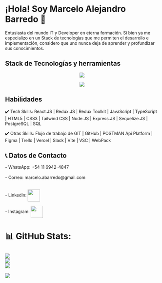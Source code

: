 <h1> ¡Hola! Soy Marcelo Alejandro Barredo 👋 </h1>

Entusiasta del mundo IT y Developer en eterna formación. Si bien ya me especializo en un Stack de tecnologías que me permiten el desarrollo e implementación, considero que uno nunca deja de aprender y profundizar sus conocimientos.  

<h2> Stack de Tecnologías y herramientas </h2>
<p align="center">
  <a>
    <img src="https://skillicons.dev/icons?i=html,react,redux,css,tailwind,js,ts,nodejs,express,postgres" />
  </a>
</p>
<p align="center">
  <a>
    <img src="https://skillicons.dev/icons?i=git,github,figma,vercel,vite,vscode,webpack" />
  </a>
</p>


<h2> Habilidades </h2>

✔️ Tech Skills: React.JS | Redux.JS | Redux Toolkit | JavaScript | TypeScript | HTML5 | CSS3 | Tailwind CSS | Node.JS | Express.JS | Sequelize.JS | PostgreSQL | SQL

✔️ Otras Skills: Flujo de trabajo de GIT | GitHub | POSTMAN Api Platform | Figma | Trello | Vercel | Slack | Vite | VSC | WebPack

<h2>📞 Datos de Contacto </h2>
 - WhatsApp: +54 11 6942-4847 <br/><br/>
 - Correo: marcelo.abarredo@gmail.com <br/><br/>
 <p align="left"> - LinkedIn:  <a href="https://www.linkedin.com/in/marcelo-alejandro-barredo/" target=”_blank”><img align="center" src="https://user-images.githubusercontent.com/106169178/204020558-4e857b32-f3b5-47ac-ac8f-49bc069ef670.png" height="40" width="40" /></a> </p>
 
 <p align="left"> - Instagram:  <a href="https://instagram.com/marcee.alejandro?igshid=YmMyMTA2M2Y=" target=”_blank”><img align="center" src="https://user-images.githubusercontent.com/106169178/204026043-cdc92cfc-1e8d-4969-8d52-e5a06c24a574.png" height="40" width="40" /></a> </p>
 

# 📊 GitHub Stats:
![](https://github-readme-stats.vercel.app/api?username=MarceloBarredo&theme=slateorange&hide_border=false&include_all_commits=false&count_private=false)<br/>
![](https://github-readme-streak-stats.herokuapp.com/?user=MarceloBarredo&theme=slateorange&hide_border=false)<br/>
![](https://github-readme-stats.vercel.app/api/top-langs/?username=MarceloBarredo&theme=slateorange&hide_border=false&include_all_commits=false&count_private=false&layout=compact)
---
[![](https://visitcount.itsvg.in/api?id=MarceloBarredo&icon=5&color=0)](https://visitcount.itsvg.in)
